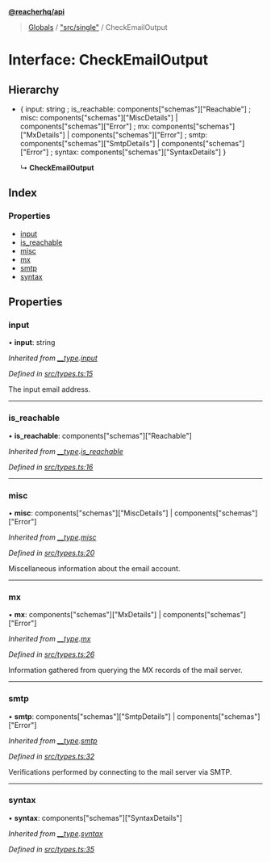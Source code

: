 **[@reacherhq/api](../README.md)**

> [Globals](../globals.md) / ["src/single"](../modules/_src_single_.md) / CheckEmailOutput

# Interface: CheckEmailOutput

## Hierarchy

* { input: string ; is_reachable: components[\"schemas\"][\"Reachable\"] ; misc: components[\"schemas\"][\"MiscDetails\"] \| components[\"schemas\"][\"Error\"] ; mx: components[\"schemas\"][\"MxDetails\"] \| components[\"schemas\"][\"Error\"] ; smtp: components[\"schemas\"][\"SmtpDetails\"] \| components[\"schemas\"][\"Error\"] ; syntax: components[\"schemas\"][\"SyntaxDetails\"]  }

  ↳ **CheckEmailOutput**

## Index

### Properties

* [input](_src_single_.checkemailoutput.md#input)
* [is\_reachable](_src_single_.checkemailoutput.md#is_reachable)
* [misc](_src_single_.checkemailoutput.md#misc)
* [mx](_src_single_.checkemailoutput.md#mx)
* [smtp](_src_single_.checkemailoutput.md#smtp)
* [syntax](_src_single_.checkemailoutput.md#syntax)

## Properties

### input

•  **input**: string

*Inherited from [__type](_src_types_.components.md#__type).[input](_src_types_.components.md#input)*

*Defined in [src/types.ts:15](https://github.com/reacherhq/reacher-js/blob/904b6c9/src/types.ts#L15)*

The input email address.

___

### is\_reachable

•  **is\_reachable**: components[\"schemas\"][\"Reachable\"]

*Inherited from [__type](_src_types_.components.md#__type).[is_reachable](_src_types_.components.md#is_reachable)*

*Defined in [src/types.ts:16](https://github.com/reacherhq/reacher-js/blob/904b6c9/src/types.ts#L16)*

___

### misc

•  **misc**: components[\"schemas\"][\"MiscDetails\"] \| components[\"schemas\"][\"Error\"]

*Inherited from [__type](_src_types_.components.md#__type).[misc](_src_types_.components.md#misc)*

*Defined in [src/types.ts:20](https://github.com/reacherhq/reacher-js/blob/904b6c9/src/types.ts#L20)*

Miscellaneous information about the email account.

___

### mx

•  **mx**: components[\"schemas\"][\"MxDetails\"] \| components[\"schemas\"][\"Error\"]

*Inherited from [__type](_src_types_.components.md#__type).[mx](_src_types_.components.md#mx)*

*Defined in [src/types.ts:26](https://github.com/reacherhq/reacher-js/blob/904b6c9/src/types.ts#L26)*

Information gathered from querying the MX records of the mail server.

___

### smtp

•  **smtp**: components[\"schemas\"][\"SmtpDetails\"] \| components[\"schemas\"][\"Error\"]

*Inherited from [__type](_src_types_.components.md#__type).[smtp](_src_types_.components.md#smtp)*

*Defined in [src/types.ts:32](https://github.com/reacherhq/reacher-js/blob/904b6c9/src/types.ts#L32)*

Verifications performed by connecting to the mail server via SMTP.

___

### syntax

•  **syntax**: components[\"schemas\"][\"SyntaxDetails\"]

*Inherited from [__type](_src_types_.components.md#__type).[syntax](_src_types_.components.md#syntax)*

*Defined in [src/types.ts:35](https://github.com/reacherhq/reacher-js/blob/904b6c9/src/types.ts#L35)*
